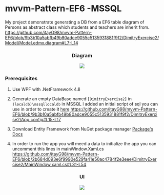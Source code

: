 # mvvm-Pattern-EF6 -MSSQL

My project demonstrate generating a DB from a EF6 table diagram of Persons as abstract class which students and teachers are inherit from.
https://github.com/itayG98/mvvm-Pattern-EF6/blob/9b3b10a5abfb49b80adce9055c5135931881f9f2/DimitryExercise2/Model/Model.edmx.diagram#L7-L14
<div align="center">
  
<h3>Diagram</h3>
<img src="https://user-images.githubusercontent.com/91791115/193006315-526ec33b-8384-4313-b8e8-a3b6704caa21.jpg"/>
</div>

### Prerequisites

 1. Use WPF with .NetFramework 4.8
 2. Generate an empty DataBase named `[DimitryExercise2]` in  `(localdb)\mssqllocaldb` in MSSQL
 I added an initial script of sql you can use in order to create it <a target=_blank href=https://github.com/itayG98/mvvm-Pattern-EF6/blob/master/DB_script/Init_sql_script>here</a>
 https://github.com/itayG98/mvvm-Pattern-EF6/blob/9b3b10a5abfb49b80adce9055c5135931881f9f2/DimitryExercise2/App.config#L15-L17

 4. Download Entity Framework from NuGet package manager <a target="_blank" href="https://github.com/dotnet/ef6">Package's Docs</a>
 
 5. In order to run the app you will meed a data to initialize the app you can uncomment this lines in mainWindow.Xaml.cs
 https://github.com/itayG98/mvvm-Pattern-EF6/blob/2b684d093e6f9990e529fa41e50ac4784f2e3eee/DimitryExercise2/MainWindow.xaml.cs#L31-L54
 


<div align="center">
<h3>UI</h3>
<img src="https://user-images.githubusercontent.com/91791115/192984837-15da2c37-ceb8-4fe1-bd69-fcc8494aad29.jpg"/>
</div>
